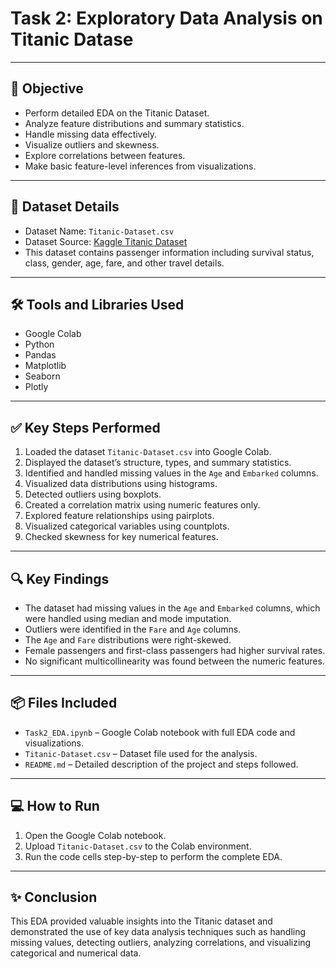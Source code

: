 # Task 2: Exploratory Data Analysis on Titanic Datase

---

## 🎯 Objective
- Perform detailed EDA on the Titanic Dataset.
- Analyze feature distributions and summary statistics.
- Handle missing data effectively.
- Visualize outliers and skewness.
- Explore correlations between features.
- Make basic feature-level inferences from visualizations.

---

## 📂 Dataset Details
- Dataset Name: `Titanic-Dataset.csv`
- Dataset Source: [Kaggle Titanic Dataset](https://www.kaggle.com/datasets/yasserh/titanic-dataset)
- This dataset contains passenger information including survival status, class, gender, age, fare, and other travel details.

---

## 🛠️ Tools and Libraries Used
- Google Colab
- Python
- Pandas
- Matplotlib
- Seaborn
- Plotly

---

## ✅ Key Steps Performed
1. Loaded the dataset `Titanic-Dataset.csv` into Google Colab.
2. Displayed the dataset’s structure, types, and summary statistics.
3. Identified and handled missing values in the `Age` and `Embarked` columns.
4. Visualized data distributions using histograms.
5. Detected outliers using boxplots.
6. Created a correlation matrix using numeric features only.
7. Explored feature relationships using pairplots.
8. Visualized categorical variables using countplots.
9. Checked skewness for key numerical features.

---

## 🔍 Key Findings
- The dataset had missing values in the `Age` and `Embarked` columns, which were handled using median and mode imputation.
- Outliers were identified in the `Fare` and `Age` columns.
- The `Age` and `Fare` distributions were right-skewed.
- Female passengers and first-class passengers had higher survival rates.
- No significant multicollinearity was found between the numeric features.

---

## 📦 Files Included
- `Task2_EDA.ipynb` – Google Colab notebook with full EDA code and visualizations.
- `Titanic-Dataset.csv` – Dataset file used for the analysis.
- `README.md` – Detailed description of the project and steps followed.

---

## 💻 How to Run
1. Open the Google Colab notebook.
2. Upload `Titanic-Dataset.csv` to the Colab environment.
3. Run the code cells step-by-step to perform the complete EDA.

---

## ✨ Conclusion
This EDA provided valuable insights into the Titanic dataset and demonstrated the use of key data analysis techniques such as handling missing values, detecting outliers, analyzing correlations, and visualizing categorical and numerical data.



